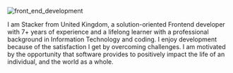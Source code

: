 
![front_end_development](https://github.com/superstar951220/superstar951220/assets/140625296/f018d55b-d8ad-4646-a285-59c27bd17b80)
                                                                 
I am Stacker from United Kingdom, a solution-oriented Frontend developer with 7+ years of experience and a lifelong learner with a professional background in Information Technology and coding.
I enjoy development because of the satisfaction I get by overcoming challenges. I am motivated by the opportunity that software provides to positively impact the life of an individual, and the world as a whole.


